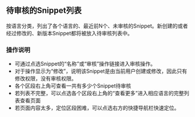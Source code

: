 ## 待审核的Snippet列表
按语言分类，列出了各个语言的、最近前N个、未审核的Snippet。新创建的或者经过修改的、新版本Snippet都将被放入待审核列表中。


### 操作说明
* 可通过点选Snippet的“名称”或“审核”操作链接进入审核操作。
* 对于操作显示为“修改”，说明该Snippet是由当前用户创建或修改，因此只有修改权限，没有审核权限。
* 各个区段右上角可查看一共有多少个Snippet待审核
* 若列表不完整，可以点选各个区段右上角的“查看更多”进入相应语言的完整列表查看页面
* 若页面内容太多，定位区段困难，可以点选右方的快捷导航栏快速定位。